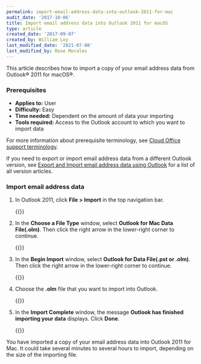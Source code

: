 ```yaml
---
permalink: import-email-address-data-into-outlook-2011-for-mac
audit_date: '2017-10-06'
title: Import email address data into Outlook 2011 for macOS
type: article
created_date: '2017-09-07'
created_by: William Loy
last_modified_date: '2021-07-08'
last_modified_by: Rose Morales
---
```


This article describes how to import a copy of your email address data from Outlook&reg; 2011 for macOS&reg;.

### Prerequisites

- **Applies to:** User
- **Difficulty:** Easy
- **Time needed:** Dependent on the amount of data your importing
- **Tools required:**  Access to the Outlook account to which you want to import data

For more information about prerequisite terminology, see [Cloud Office support terminology](/support/how-to/cloud-office-support-terminology/).

If you need to export or import email address data from a different Outlook version, see
[Export and Import email address data using Outlook](/support/how-to/export-and-import-email-address-data-using-outlook)
for a list of all version articles.

### Import email address data

1. In Outlook 2011, click **File > Import** in the top navigation bar.

    {{<image src="file_import2011.png" alt="" title="">}}

2. In the **Choose a File Type** window, select **Outlook for Mac Data File(.olm)**. Then
   click the right arrow in the lower-right corner to continue.

    {{<image src="outlook_olm2011.png" alt="" title="">}}

3. In the **Begin Import** window, select **Outlook for Data File(.pst or .olm)**. Then click the
   right arrow in the lower-right corner to continue.

    {{<image src="file_type2011.png" alt="" title="">}}

4. Choose the **.olm** file that you want to import into Outlook.

    {{<image src="choose_olm2011.png" alt="" title="">}}
    
5. In the **Import Complete** window, the message **Outlook has finished importing your data** displays. Click **Done**.

    {{<image src="import_complete2011.png" alt="" title="">}}

You have imported a copy of your email address data into Outlook 2011 for Mac. It could take several minutes
to several hours to import, depending on the size of the importing file.
